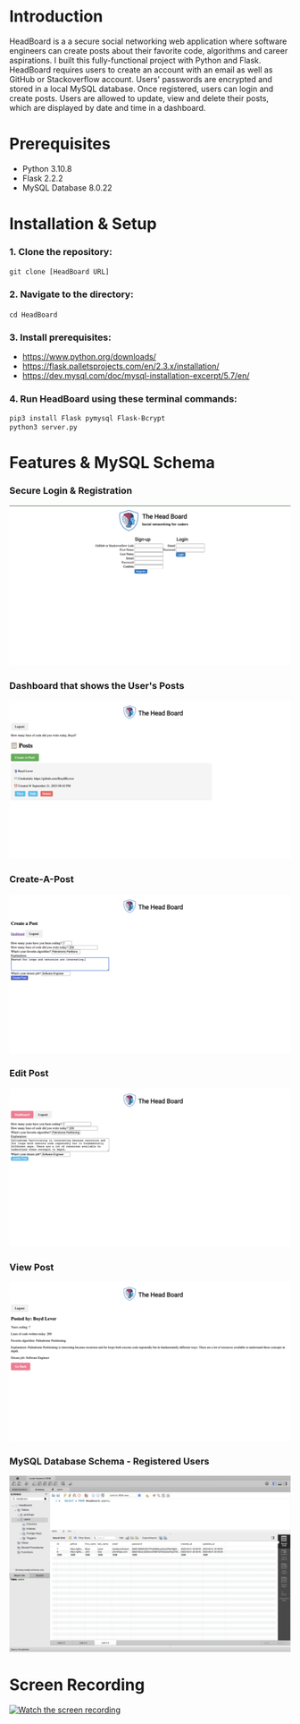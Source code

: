 # Introduction

HeadBoard is a a secure social networking web application where software engineers can create posts about their favorite code, algorithms and career aspirations. I built this fully-functional project with Python and Flask. HeadBoard requires users to create an account with an email as well as GitHub or Stackoverflow account. Users' passwords are encrypted and stored in a local MySQL database. Once registered, users can login and create posts. Users are allowed to update, view and delete their posts, which are displayed by date and time in a dashboard.  

# Prerequisites

- Python 3.10.8
- Flask 2.2.2
- MySQL Database 8.0.22

# Installation & Setup

### 1. Clone the repository:  
`git clone [HeadBoard URL]`  
### 2. Navigate to the directory:  
`cd HeadBoard`  
### 3. Install prerequisites:  
- https://www.python.org/downloads/  
- https://flask.palletsprojects.com/en/2.3.x/installation/  
- https://dev.mysql.com/doc/mysql-installation-excerpt/5.7/en/  
### 4. Run HeadBoard using these terminal commands:  
```
pip3 install Flask pymysql Flask-Bcrypt  
python3 server.py  
```

# Features & MySQL Schema    
### Secure Login & Registration  
![HeadBoard Login & Registration Page](./Screenshots/Log-Reg.png)  
### Dashboard that shows the User's Posts  
![Dashboard](./Screenshots/Dashboard.png)  
### Create-A-Post 
![Create-A-Post Feature](./Screenshots/Create-A-Post.png)  
### Edit Post  
![Edit Post Feature](./Screenshots/Update-Post.png)  
### View Post 
![View Post Feature](./Screenshots/View-Post.png)  
### MySQL Database Schema - Registered Users
![MySQL Database Schema](./Screenshots/MySQL-Database-Users.png)  

# Screen Recording
[![Watch the screen recording](https://img.youtube.com/vi/BrO6sFoG51s/maxresdefault.jpg)](https://youtu.be/BrO6sFoG51s)  
